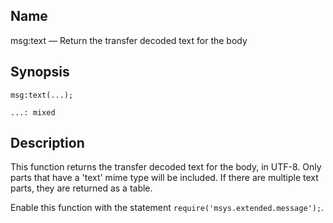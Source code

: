 <a name="lua.ref.msg_text"></a>
## Name

msg:text — Return the transfer decoded text for the body

<a name="idp16968864"></a>
## Synopsis

`msg:text(...);`

`...: mixed`<a name="idp16971824"></a>
## Description

This function returns the transfer decoded text for the body, in UTF-8\. Only parts that have a 'text' mime type will be included. If there are multiple text parts, they are returned as a table.

Enable this function with the statement `require('msys.extended.message');`.
